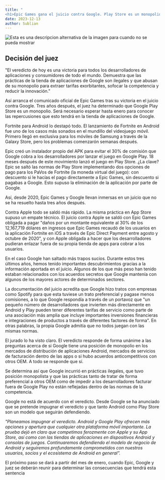 ```yaml
---
title: "
<h1>Epic Games gana el juicio contra Google. Play Store es un monopolio, según el veredicto del juez</h1>"
date: 2023-12-13
author: Sublian
---
```

<img src="https://www.infobae.com/new-resizer/1-9pmFq7WkkcS5skzzv2Jw-H3dU=/420x280/filters:format(webp):quality(85)/cloudfront-us-east-1.images.arcpublishing.com/infobae/WSFE7FVTMFFPLIWO5GIX4OYTK4.jpg" alt="Esta es una descripcion alternativa de la imagen para cuando no se pueda mostrar"  align="center"/>

## Decisión del juez


"El veredicto de hoy es una victoria para todos los desarrolladores de aplicaciones y consumidores de todo el mundo. Demuestra que las prácticas de la tienda de aplicaciones de Google son ilegales y que abusan de su monopolio para extraer tarifas exorbitantes, sofocar la competencia y reducir la innovación."

Así arranca el comunicado oficial de Epic Games tras su victoria en el juicio contra Google. Tres años después, el juez ha determinado que Google Play Store es un monopolio. Será necesario esperar hasta enero para conocer las repercusiones que esto tendrá en la tienda de aplicaciones de Google.

Fortnite para Android lo destapó todo. El lanzamiento de Fortnite en Android fue uno de los casos más sonados en el mundillo del videojuego móvil. Primero llegó en exclusiva para los móviles de Samsung a través de la Galaxy Store, pero los problemas comenzarón semanas después.

Epic creó un instalador propio del APK para evitar el 30% de comisión que Google cobra a los desarrolladores por lanzar el juego en Google Play. 18 meses después de este movimiento lanzó el juego en Play Store. ¿La clave? Epic se saltó las normas de Play Store implementando dos opciones de pago para los PaVos de Fortnite (la moneda virtual del juego): con descuento si le hacías el pago directamente a Epic Games, sin descuento si pagabas a Google. Esto supuso la eliminación de la aplicación por parte de Google.

Así, desde 2020, Epic Games y Google llevan inmersas en un juicio que no se ha resuelto hasta tres años después.

Contra Apple todo se saldó más rápido. La misma práctica en App Store supuso un empate técnico. El juicio contra Apple se saldó con Epic Games obligada a pagar "daños por un montante equivalente al 30% de los 12,167,719 dólares en ingresos que Epic Games recaudó de los usuarios en la aplicación Fortnite en iOS a través de Epic Direct Payment entre agosto y octubre de 2020", y con Apple obligada a hacer que los desarrolladores pudieran enlazar fuera de su propia tienda de apps para cobrar a los usuarios.

En el caso Google han saltado más trapos sucios. Durante estos tres últimos años, hemos tenido importantes descubrimientos gracias a la información aportada en el juicio. Algunos de los que más peso han tenido estaban relacionados con los acuerdos secretos que Google mantenía con algunos de los mayores actores de determinados sectores.

La documentación del juicio acredita que Google hizo tratos con empresas como Spotify para que esta tuviese un trato preferencial y pagase menos comisiones, a lo que Google respondía a través de un portavoz que "un pequeño número de desarrolladores que invierten más directamente en Android y Play pueden tener diferentes tarifas de servicio como parte de una asociación más amplia que incluye importantes inversiones financieras e integraciones de productos a través de diferentes factores de forma". En otras palabras, la propia Google admitía que no todos juegan con las mismas normas.

El jurado lo ha visto claro. El veredicto responde de forma unánime a las preguntas acerca de si Google tiene una posición de monopolio en los mercados de distribución de aplicaciones Android, mercados de servicios de facturación dentro de las apps o si hubo acuerdos anticompetitivos con otros OEM. A todo se responde que sí.

Se determina así que Google incurrió en prácticas ilegales, que tuvo posición monopolista y que las prácticas tanto de tratar de forma preferencial a otros OEM como de impedir a los desarrolladores facturar fuera de Google Play no están reflejadas dentro de las normas de la competencia.

Google no está de acuerdo con el veredicto. Desde Google se ha anunciado que se pretende impugnar el veredicto y que tanto Android como Play Store son un modelo que seguirán defendiendo.

_"Planeamos impugnar el veredicto. Android y Google Play ofrecen más opciones y apertura que cualquier otra plataforma móvil importante. La prueba dejó en claro que competimos ferozmente con Apple y su App Store, así como con las tiendas de aplicaciones en dispositivos Android y consolas de juegos. Continuaremos defendiendo el modelo de negocio de Android y seguiremos profundamente comprometidos con nuestros usuarios, socios y el ecosistema de Android en general”._

El próximo paso se dará a partir del mes de enero, cuando Epic, Google y juez se deberán reunir para determinar las consecuencias que tendrá esta sentencia
